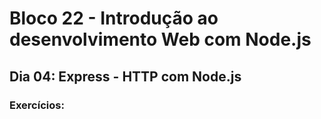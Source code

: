 # Bloco 22 - Introdução ao desenvolvimento Web com Node.js
## Dia 04: Express - HTTP com Node.js
### Exercícios:
